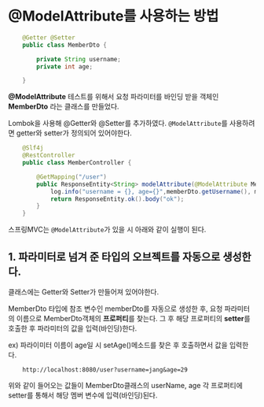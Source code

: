 # @ModelAttribute를 사용하는 방법

```java
    @Getter @Setter
    public class MemberDto {

        private String username;
        private int age;

    }
```

**@ModelAttribute** 테스트를 위해서 요청 파라미터를 바인딩 받을 객체인 **MemberDto** 라는 클래스를 만들었다. 

Lombok을 사용해 @Getter와 @Setter를 추가하였다. `@ModelAttribute`를 사용하려면 getter와 setter가 정의되어 있어야한다.


```java
    @Slf4j
    @RestController
    public class MemberController {

        @GetMapping("/user")
        public ResponseEntity<String> modelAttribute(@ModelAttribute MemberDto memberDto){
            log.info("username = {}, age={}",memberDto.getUsername(), memberDto.getAge());
            return ResponseEntity.ok().body("ok");
        }
    }
```

스프링MVC는 `@ModelAttribute`가 있을 시 아래와 같이 실행이 된다.

## 1. 파라미터로 넘겨 준 타입의 오브젝트를 자동으로 생성한다.

클래스에는 Getter와 Setter가 만들어져 있어야한다.

MemberDto 타입에 참조 변수인 memberDto를 자동으로 생성한 후, 요청 파라미터의 이름으로 MemberDto객체의 **프로퍼티**를 찾는다. 그 후 해당 프로퍼티의 **setter**를 호출한 후 파라미터의 값을 입력(바인딩)한다.

ex) 파라이미터 이름이 age일 시 setAge()메소드를 찾은 후 호출하면서 값을 입력한다.

```
    http://localhost:8080/user?username=jang&age=29
```

위와 같이 들어오는 값들이 MemberDto클래스의 userName, age 각 프로퍼티에  setter를 통해서 해당 멤버 변수에 입력(바인딩)된다.